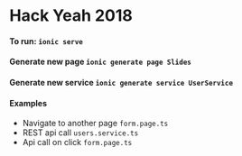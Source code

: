 # Hack Yeah 2018

#### To run: `ionic serve`

#### Generate new page `ionic generate page Slides`

#### Generate new service `ionic generate service UserService`

#### Examples

- Navigate to another page `form.page.ts`
- REST api call `users.service.ts`
- Api call on click `form.page.ts`
